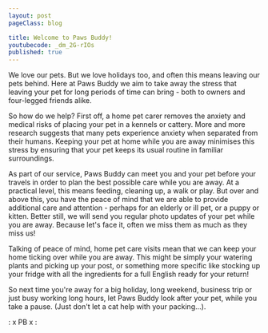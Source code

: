 ```yaml
---
layout: post
pageClass: blog

title: Welcome to Paws Buddy!
youtubecode: _dm_2G-rIOs
published: true
---
```


We love our pets. But we love holidays too, and often this means leaving our pets behind. Here at Paws Buddy we aim to take away the stress that leaving your pet for long periods of time can bring - both to owners and four-legged friends alike.

<!--more-->

So how do we help? First off, a home pet carer removes the anxiety and medical risks of placing your pet in a kennels or cattery. More and more research suggests that many pets experience anxiety when separated from their humans. Keeping your pet at home while you are away minimises this stress by ensuring that your pet keeps its usual routine in familiar surroundings.

As part of our service, Paws Buddy can meet you and your pet before your travels in order to plan the best possible care while you are away. At a practical level, this means feeding, cleaning up, a walk or play. But over and above this, you have the peace of mind that we are able to provide additional care and attention - perhaps for an elderly or ill pet, or a puppy or kitten. Better still, we will send you regular photo updates of your pet while you are away. Because let's face it, often we miss them as much as they miss us!

Talking of peace of mind, home pet care visits mean that we can keep your home ticking over while you are away. This might be simply your watering plants and picking up your post, or something more specific like stocking up your fridge with all the ingredients for a full English ready for your return!

So next time you're away for a big holiday, long weekend, business trip or just busy working long hours, let Paws Buddy look after your pet, while you take a pause. (Just don't let a cat help with your packing...).

: x  PB  x :
